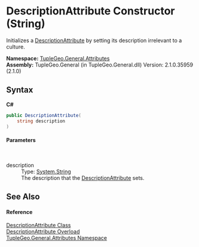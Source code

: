 # DescriptionAttribute Constructor (String)
 

Initializes a <a href="T_TupleGeo_General_Attributes_DescriptionAttribute">DescriptionAttribute</a> by setting its description irrelevant to a culture.

**Namespace:**&nbsp;<a href="N_TupleGeo_General_Attributes">TupleGeo.General.Attributes</a><br />**Assembly:**&nbsp;TupleGeo.General (in TupleGeo.General.dll) Version: 2.1.0.35959 (2.1.0)

## Syntax

**C#**<br />
``` C#
public DescriptionAttribute(
	string description
)
```


#### Parameters
&nbsp;<dl><dt>description</dt><dd>Type: <a href="http://msdn2.microsoft.com/en-us/library/s1wwdcbf" target="_blank">System.String</a><br />The description that the <a href="T_TupleGeo_General_Attributes_DescriptionAttribute">DescriptionAttribute</a> sets.</dd></dl>

## See Also


#### Reference
<a href="T_TupleGeo_General_Attributes_DescriptionAttribute">DescriptionAttribute Class</a><br /><a href="Overload_TupleGeo_General_Attributes_DescriptionAttribute__ctor">DescriptionAttribute Overload</a><br /><a href="N_TupleGeo_General_Attributes">TupleGeo.General.Attributes Namespace</a><br />